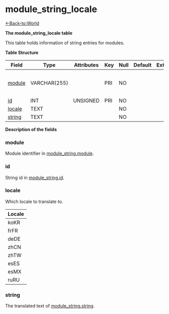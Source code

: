 # module_string_locale

[<-Back-to:World](database-world)

**The module_string_locale table**

This table holds information of string entries for modules.

**Table Structure**

| Field             | Type         | Attributes | Key | Null | Default | Extra | Comment                      |
| ----------------- | ------------ | ---------- | --- | ---- | ------- | ----- | ---------------------------- |
| [module](#module) | VARCHAR(255) |            | PRI | NO   |         |       | module dir name, eg mod-cfbg |
| [id](#id)         | INT          | UNSIGNED   | PRI | NO   |         |       |                              |
| [locale](#locale) | TEXT         |            |     | NO   |         |       |                              |
| [string](#string) | TEXT         |            |     | NO   |         |       |                              |

**Description of the fields**

### module

Module identifier in [module_string.module](module_string#module).

### id

String id in [module_string.id](module_string#id).

### locale

Which locale to translate to.

| Locale |
| ------ |
| koKR   |
| frFR   |
| deDE   |
| zhCN   |
| zhTW   |
| esES   |
| esMX   |
| ruRU   |

### string

The translated text of [module_string.string](module_string#string).
